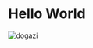 <!DOCTYPE html>
<html lang="en">
<head>
  <meta charset="UTF-8">
  <meta name="viewport" content="width=device-width, initial-scale=1.0">
</head>
<body>
  <h1>Hello World</h1>
  <img src="https://preview.redd.it/g5wlaiahk6he1.jpeg?width=1080&crop=smart&auto=webp&s=30257a20ad64a8ef52970ccce1ceba1783133828" alt="dogazi" />
</body>
</html>
